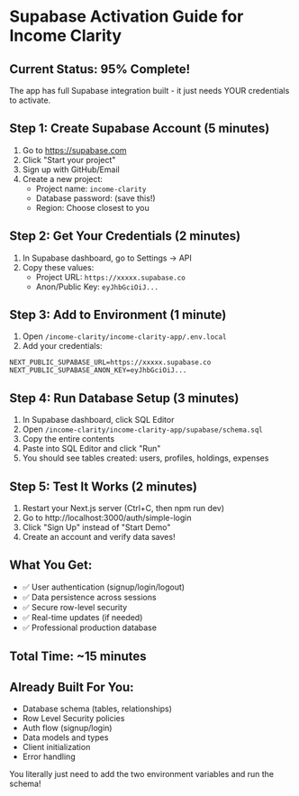 # Supabase Activation Guide for Income Clarity

## Current Status: 95% Complete! 
The app has full Supabase integration built - it just needs YOUR credentials to activate.

## Step 1: Create Supabase Account (5 minutes)
1. Go to https://supabase.com
2. Click "Start your project"
3. Sign up with GitHub/Email
4. Create a new project:
   - Project name: `income-clarity`
   - Database password: (save this!)
   - Region: Choose closest to you

## Step 2: Get Your Credentials (2 minutes)
1. In Supabase dashboard, go to Settings → API
2. Copy these values:
   - Project URL: `https://xxxxx.supabase.co`
   - Anon/Public Key: `eyJhbGciOiJ...`

## Step 3: Add to Environment (1 minute)
1. Open `/income-clarity/income-clarity-app/.env.local`
2. Add your credentials:
```env
NEXT_PUBLIC_SUPABASE_URL=https://xxxxx.supabase.co
NEXT_PUBLIC_SUPABASE_ANON_KEY=eyJhbGciOiJ...
```

## Step 4: Run Database Setup (3 minutes)
1. In Supabase dashboard, click SQL Editor
2. Open `/income-clarity/income-clarity-app/supabase/schema.sql`
3. Copy the entire contents
4. Paste into SQL Editor and click "Run"
5. You should see tables created: users, profiles, holdings, expenses

## Step 5: Test It Works (2 minutes)
1. Restart your Next.js server (Ctrl+C, then npm run dev)
2. Go to http://localhost:3000/auth/simple-login
3. Click "Sign Up" instead of "Start Demo"
4. Create an account and verify data saves!

## What You Get:
- ✅ User authentication (signup/login/logout)
- ✅ Data persistence across sessions
- ✅ Secure row-level security
- ✅ Real-time updates (if needed)
- ✅ Professional production database

## Total Time: ~15 minutes

## Already Built For You:
- Database schema (tables, relationships)
- Row Level Security policies
- Auth flow (signup/login)
- Data models and types
- Client initialization
- Error handling

You literally just need to add the two environment variables and run the schema!